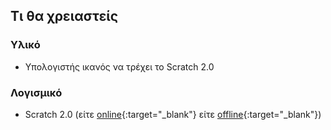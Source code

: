 ## Τι θα χρειαστείς

### Υλικό

+ Υπολογιστής ικανός να τρέχει το Scratch 2.0

### Λογισμικό

+ Scratch 2.0 (είτε [online](https://scratch.mit.edu/projects/editor/){:target="_blank"} είτε [offline](https://scratch.mit.edu/scratch2download/){:target="_blank"})